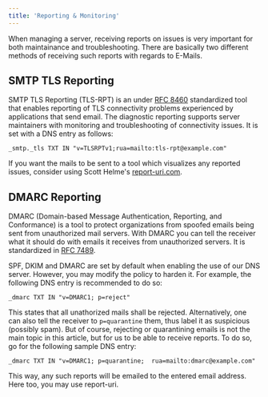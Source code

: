 ```yaml
---
title: 'Reporting & Monitoring'
---
```


When managing a server, receiving reports on issues is very important for both maintainance and troubleshooting. There are basically two different methods of receiving such reports with regards to E-Mails.

## SMTP TLS Reporting
SMTP TLS Reporting (TLS-RPT) is an under [RFC 8460](https://tools.ietf.org/html/rfc8460) standardized tool that enables reporting of TLS connectivity problems experienced by applications that send email. The diagnostic reporting supports server maintainers with monitoring and troubleshooting of connectivity issues. It is set with a DNS entry as follows:

`_smtp._tls TXT IN "v=TLSRPTv1;rua=mailto:tls-rpt@example.com"`

If you want the mails to be sent to a tool which visualizes any reported issues, consider using Scott Helme's [report-uri.com](https://report-uri.com).

## DMARC Reporting
DMARC (Domain-based Message Authentication, Reporting, and Conformance) is a tool to protect organizations from spoofed emails being sent from unauthorized mail servers. With DMARC you can tell the receiver what it should do with emails it receives from unauthorized servers. It is standardized in [RFC 7489](https://tools.ietf.org/html/rfc7489).

SPF, DKIM and DMARC are set by default when enabling the use of our DNS server. However, you may modify the policy to harden it. For example, the following DNS entry is recommended to do so:

`_dmarc TXT IN "v=DMARC1; p=reject"`

This states that all unathorized mails shall be rejected. Alternatively, one can also tell the receiver to `p=quarantine` them, thus label it as suspicious (possibly spam). But of course, rejecting or quarantining emails is not the main topic in this article, but for us to be able to receive reports. To do so, go for the following sample DNS entry:

`_dmarc TXT IN "v=DMARC1; p=quarantine;  rua=mailto:dmarc@example.com"`

This way, any such reports will be emailed to the entered email address. Here too, you may use report-uri.